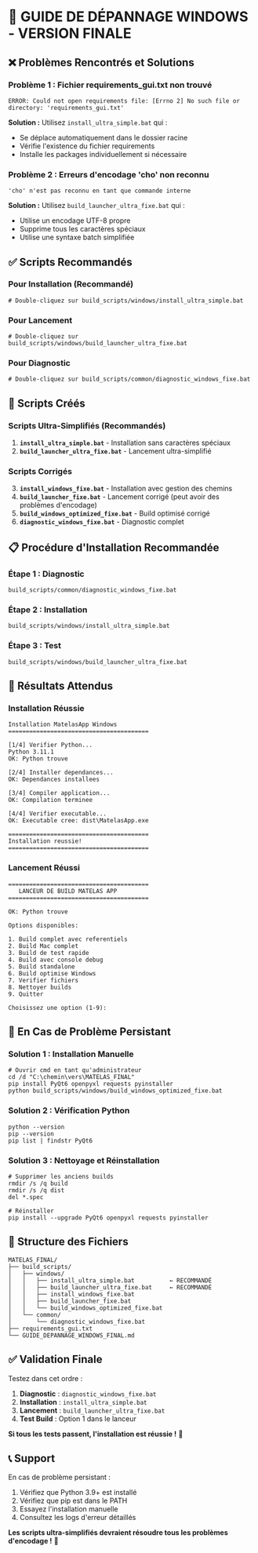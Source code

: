 # 🔧 GUIDE DE DÉPANNAGE WINDOWS - VERSION FINALE

## ❌ Problèmes Rencontrés et Solutions

### **Problème 1 : Fichier requirements_gui.txt non trouvé**
```
ERROR: Could not open requirements file: [Errno 2] No such file or directory: 'requirements_gui.txt'
```

**Solution :** Utilisez `install_ultra_simple.bat` qui :
- Se déplace automatiquement dans le dossier racine
- Vérifie l'existence du fichier requirements
- Installe les packages individuellement si nécessaire

### **Problème 2 : Erreurs d'encodage 'cho' non reconnu**
```
'cho' n'est pas reconnu en tant que commande interne
```

**Solution :** Utilisez `build_launcher_ultra_fixe.bat` qui :
- Utilise un encodage UTF-8 propre
- Supprime tous les caractères spéciaux
- Utilise une syntaxe batch simplifiée

## ✅ Scripts Recommandés

### **Pour Installation (Recommandé)**
```batch
# Double-cliquez sur build_scripts/windows/install_ultra_simple.bat
```

### **Pour Lancement**
```batch
# Double-cliquez sur build_scripts/windows/build_launcher_ultra_fixe.bat
```

### **Pour Diagnostic**
```batch
# Double-cliquez sur build_scripts/common/diagnostic_windows_fixe.bat
```

## 🔧 Scripts Créés

### **Scripts Ultra-Simplifiés (Recommandés)**
1. **`install_ultra_simple.bat`** - Installation sans caractères spéciaux
2. **`build_launcher_ultra_fixe.bat`** - Lancement ultra-simplifié

### **Scripts Corrigés**
3. **`install_windows_fixe.bat`** - Installation avec gestion des chemins
4. **`build_launcher_fixe.bat`** - Lancement corrigé (peut avoir des problèmes d'encodage)
5. **`build_windows_optimized_fixe.bat`** - Build optimisé corrigé
6. **`diagnostic_windows_fixe.bat`** - Diagnostic complet

## 📋 Procédure d'Installation Recommandée

### **Étape 1 : Diagnostic**
```batch
build_scripts/common/diagnostic_windows_fixe.bat
```

### **Étape 2 : Installation**
```batch
build_scripts/windows/install_ultra_simple.bat
```

### **Étape 3 : Test**
```batch
build_scripts/windows/build_launcher_ultra_fixe.bat
```

## 🎯 Résultats Attendus

### **Installation Réussie**
```
Installation MatelasApp Windows
========================================

[1/4] Verifier Python...
Python 3.11.1
OK: Python trouve

[2/4] Installer dependances...
OK: Dependances installees

[3/4] Compiler application...
OK: Compilation terminee

[4/4] Verifier executable...
OK: Executable cree: dist\MatelasApp.exe

========================================
Installation reussie!
========================================
```

### **Lancement Réussi**
```
========================================
   LANCEUR DE BUILD MATELAS APP
========================================

OK: Python trouve

Options disponibles:

1. Build complet avec referentiels
2. Build Mac complet
3. Build de test rapide
4. Build avec console debug
5. Build standalone
6. Build optimise Windows
7. Verifier fichiers
8. Nettoyer builds
9. Quitter

Choisissez une option (1-9):
```

## 🚨 En Cas de Problème Persistant

### **Solution 1 : Installation Manuelle**
```batch
# Ouvrir cmd en tant qu'administrateur
cd /d "C:\chemin\vers\MATELAS_FINAL"
pip install PyQt6 openpyxl requests pyinstaller
python build_scripts/windows/build_windows_optimized_fixe.bat
```

### **Solution 2 : Vérification Python**
```batch
python --version
pip --version
pip list | findstr PyQt6
```

### **Solution 3 : Nettoyage et Réinstallation**
```batch
# Supprimer les anciens builds
rmdir /s /q build
rmdir /s /q dist
del *.spec

# Réinstaller
pip install --upgrade PyQt6 openpyxl requests pyinstaller
```

## 📁 Structure des Fichiers

```
MATELAS_FINAL/
├── build_scripts/
│   ├── windows/
│   │   ├── install_ultra_simple.bat          ← RECOMMANDÉ
│   │   ├── build_launcher_ultra_fixe.bat     ← RECOMMANDÉ
│   │   ├── install_windows_fixe.bat
│   │   ├── build_launcher_fixe.bat
│   │   └── build_windows_optimized_fixe.bat
│   └── common/
│       └── diagnostic_windows_fixe.bat
├── requirements_gui.txt
└── GUIDE_DEPANNAGE_WINDOWS_FINAL.md
```

## ✅ Validation Finale

Testez dans cet ordre :

1. **Diagnostic** : `diagnostic_windows_fixe.bat`
2. **Installation** : `install_ultra_simple.bat`
3. **Lancement** : `build_launcher_ultra_fixe.bat`
4. **Test Build** : Option 1 dans le lanceur

**Si tous les tests passent, l'installation est réussie !** 🎉

## 📞 Support

En cas de problème persistant :
1. Vérifiez que Python 3.9+ est installé
2. Vérifiez que pip est dans le PATH
3. Essayez l'installation manuelle
4. Consultez les logs d'erreur détaillés

**Les scripts ultra-simplifiés devraient résoudre tous les problèmes d'encodage !** 🚀 
